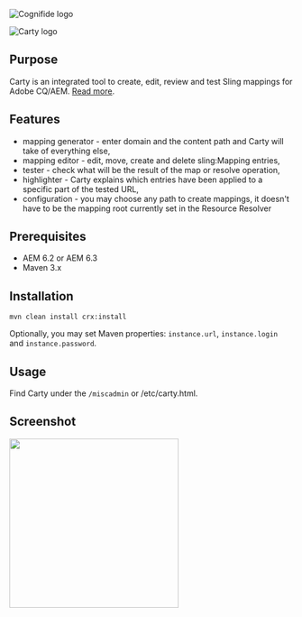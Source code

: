 ![Cognifide logo](http://cognifide.github.io/images/cognifide-logo.png)

![Carty logo](http://cognifide.github.io/Carty/assets/media/logo-carty.png)

## Purpose

Carty is an integrated tool to create, edit, review and test Sling mappings for Adobe CQ/AEM. [Read more](http://cognifide.github.io/Carty/).

## Features

* mapping generator - enter domain and the content path and Carty will take of everything else,
* mapping editor - edit, move, create and delete sling:Mapping entries,
* tester - check what will be the result of the map or resolve operation,
* highlighter - Carty explains which entries have been applied to a specific part of the tested URL,
* configuration - you may choose any path to create mappings, it doesn't have to be the mapping root currently set in the Resource Resolver

## Prerequisites

* AEM 6.2 or AEM 6.3
* Maven 3.x

## Installation

    mvn clean install crx:install

Optionally, you may set Maven properties: `instance.url`, `instance.login` and `instance.password`.

## Usage

Find Carty under the `/miscadmin` or /etc/carty.html.

## Screenshot

<img src="http://cognifide.github.io/Carty/assets/media/carty-screenshot.png" height="300"/>
